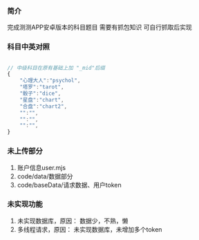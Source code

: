 ### 简介
完成测测APP安卓版本的科目题目
需要有抓包知识
可自行抓取后实现

### 科目中英对照

```js

// 中级科目在原有基础上加 "_mid"后缀
{
    "心理大人":"psychol",
    "塔罗":"tarot",
    "骰子":"dice",
    "星盘":"chart",
    "合盘":"chart2",
    "":"",
    "":"",
    "":"",
}
```

### 未上传部分
1. 账户信息user.mjs
2. code/data/数据部分
3. code/baseData/请求数据、用户token
 
### 未实现功能
1. 未实现数据库，原因： 数据少，不熟，懒
1. 多线程请求，原因： 未实现数据库，未增加多个token